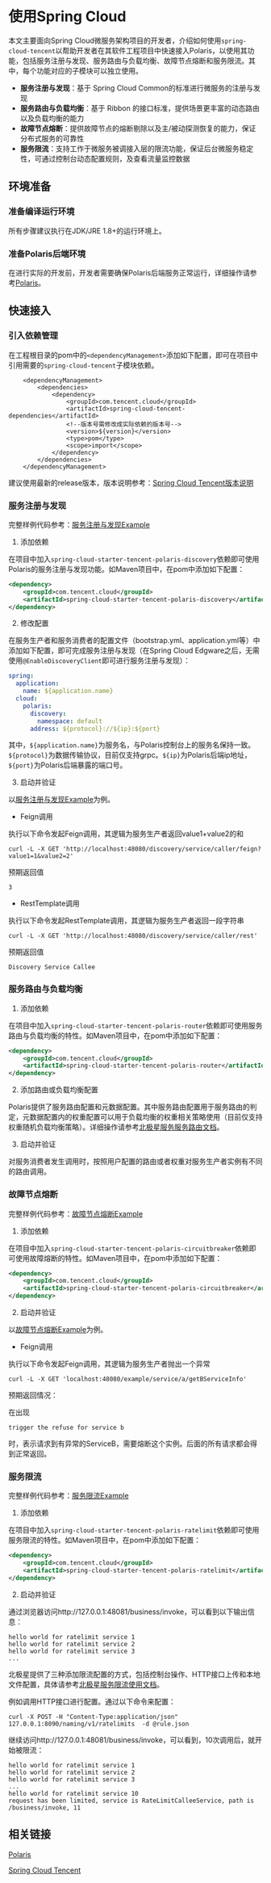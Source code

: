 # 使用Spring Cloud

本文主要面向Spring Cloud微服务架构项目的开发者，介绍如何使用```spring-cloud-tencent```以帮助开发者在其软件工程项目中快速接入Polaris，以使用其功能，包括服务注册与发现、服务路由与负载均衡、故障节点熔断和服务限流。其中，每个功能对应的子模块可以独立使用。

* **服务注册与发现**：基于 Spring Cloud Common的标准进行微服务的注册与发现
* **服务路由与负载均衡**：基于 Ribbon 的接口标准，提供场景更丰富的动态路由以及负载均衡的能力
* **故障节点熔断**：提供故障节点的熔断剔除以及主/被动探测恢复的能力，保证分布式服务的可靠性
* **服务限流**：支持工作于微服务被调接入层的限流功能，保证后台微服务稳定性，可通过控制台动态配置规则，及查看流量监控数据


## 环境准备

### 准备编译运行环境

所有步骤建议执行在JDK/JRE 1.8+的运行环境上。

### 准备Polaris后端环境

在进行实际的开发前，开发者需要确保Polaris后端服务正常运行，详细操作请参考[Polaris](https://github.com/polarismesh)。

## 快速接入

### 引入依赖管理

在工程根目录的pom中的```<dependencyManagement>```添加如下配置，即可在项目中引用需要的```spring-cloud-tencent```子模块依赖。

```
    <dependencyManagement>
        <dependencies>
            <dependency>
                <groupId>com.tencent.cloud</groupId>
                <artifactId>spring-cloud-tencent-dependencies</artifactId>
                <!--版本号需修改成实际依赖的版本号-->
                <version>${version}</version>
                <type>pom</type>
                <scope>import</scope>
            </dependency>
        </dependencies>
    </dependencyManagement>
```

建议使用最新的release版本，版本说明参考：[Spring Cloud Tencent版本说明](https://github.com/tencent/spring-cloud-tencent)

### 服务注册与发现

完整样例代码参考：[服务注册与发现Example](https://github.com/tencent/spring-cloud-tencent/blob/main/spring-cloud-tencent-examples/polaris-discovery-example/README.md)

1. 添加依赖

在项目中加入```spring-cloud-starter-tencent-polaris-discovery```依赖即可使用Polaris的服务注册与发现功能。如Maven项目中，在pom中添加如下配置：

```XML
<dependency>
    <groupId>com.tencent.cloud</groupId>
    <artifactId>spring-cloud-starter-tencent-polaris-discovery</artifactId>
</dependency>
```

2. 修改配置

在服务生产者和服务消费者的配置文件（bootstrap.yml、application.yml等）中添加如下配置，即可完成服务注册与发现（在Spring Cloud Edgware之后，无需使用```@EnableDiscoveryClient```即可进行服务注册与发现）：

```yaml
spring:
  application:
    name: ${application.name}
  cloud:
    polaris:
      discovery:
        namespace: default
      address: ${protocol}://${ip}:${port}
```

其中，```${application.name}```为服务名，与Polaris控制台上的服务名保持一致。```${protocol}```为数据传输协议，目前仅支持grpc。```${ip}```为Polaris后端ip地址，```${port}```为Polaris后端暴露的端口号。

3. 启动并验证

以[服务注册与发现Example](https://github.com/tencent/spring-cloud-tencent/blob/main/spring-cloud-tencent-examples/polaris-discovery-example/README.md)为例。

- Feign调用

执行以下命令发起Feign调用，其逻辑为服务生产者返回value1+value2的和

```shell
curl -L -X GET 'http://localhost:48080/discovery/service/caller/feign?value1=1&value2=2'
```

预期返回值

```
3
```

- RestTemplate调用

执行以下命令发起RestTemplate调用，其逻辑为服务生产者返回一段字符串

```shell
curl -L -X GET 'http://localhost:48080/discovery/service/caller/rest'
```

预期返回值

```
Discovery Service Callee
```
### 服务路由与负载均衡

1. 添加依赖

在项目中加入```spring-cloud-starter-tencent-polaris-router```依赖即可使用服务路由与负载均衡的特性。如Maven项目中，在pom中添加如下配置：
```XML
<dependency>
    <groupId>com.tencent.cloud</groupId>
    <artifactId>spring-cloud-starter-tencent-polaris-router</artifactId>
</dependency>
```

2. 添加路由或负载均衡配置

Polaris提供了服务路由配置和元数据配置。其中服务路由配置用于服务路由的判定，元数据配置内的权重配置可以用于负载均衡的权重相关策略使用（目前仅支持权重随机负载均衡策略）。详细操作请参考[北极星服务服务路由文档](https://github.com/polarismesh)。

3. 启动并验证

对服务消费者发生调用时，按照用户配置的路由或者权重对服务生产者实例有不同的路由调用。


### 故障节点熔断

完整样例代码参考：[故障节点熔断Example](https://github.com/tencent/spring-cloud-tencent/blob/main/spring-cloud-tencent-examples/polaris-circuitbreaker-example/README.md)

1. 添加依赖

在项目中加入```spring-cloud-starter-tencent-polaris-circuitbreaker```依赖即可使用故障熔断的特性。如Maven项目中，在pom中添加如下配置：
```XML
<dependency>
    <groupId>com.tencent.cloud</groupId>
    <artifactId>spring-cloud-starter-tencent-polaris-circuitbreaker</artifactId>
</dependency>
```

2. 启动并验证

以[故障节点熔断Example](https://github.com/tencent/spring-cloud-tencent/blob/main/spring-cloud-tencent-examples/polaris-circuitbreaker-example/README.md)为例。

- Feign调用

执行以下命令发起Feign调用，其逻辑为服务生产者抛出一个异常

```shell
curl -L -X GET 'localhost:48080/example/service/a/getBServiceInfo'
```

预期返回情况：

在出现
```
trigger the refuse for service b
```
时，表示请求到有异常的ServiceB，需要熔断这个实例。后面的所有请求都会得到正常返回。

### 服务限流

完整样例代码参考：[服务限流Example](https://github.com/tencent/spring-cloud-tencent/blob/main/spring-cloud-tencent-examples/polaris-discovery-example/README.md)

1. 添加依赖

在项目中加入```spring-cloud-starter-tencent-polaris-ratelimit```依赖即可使用服务限流的特性。如Maven项目中，在pom中添加如下配置：

```XML
<dependency>
    <groupId>com.tencent.cloud</groupId>
    <artifactId>spring-cloud-starter-tencent-polaris-ratelimit</artifactId>
</dependency>
```

2. 启动并验证

通过浏览器访问http://127.0.0.1:48081/business/invoke，可以看到以下输出信息：
```
hello world for ratelimit service 1
hello world for ratelimit service 2
hello world for ratelimit service 3
...
```

北极星提供了三种添加限流配置的方式，包括控制台操作、HTTP接口上传和本地文件配置，具体请参考[北极星服务限流使用文档](https://github.com/polarismesh)。

例如调用HTTP接口进行配置。通过以下命令来配置：
```
curl -X POST -H "Content-Type:application/json" 127.0.0.1:8090/naming/v1/ratelimits  -d @rule.json
```

    
继续访问http://127.0.0.1:48081/business/invoke，可以看到，10次调用后，就开始被限流：
```
hello world for ratelimit service 1
hello world for ratelimit service 2
hello world for ratelimit service 3
...
hello world for ratelimit service 10
request has been limited, service is RateLimitCalleeService, path is /business/invoke, 11
```    

## 相关链接

[Polaris](https://github.com/polarismesh)

[Spring Cloud Tencent](https://github.com/tencent/spring-cloud-tencent)